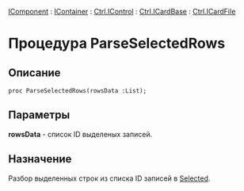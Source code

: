 ﻿---
Link: .Ctrl.ICardFile.@ParseSelectedRows
---

[IComponent](topic:Com.Custom.ComClasses.IComponent.Default) :
[IContainer](topic:Com.Custom.ComClasses.IContainer.Default) :
[Ctrl.IControl](topic:Com.Custom.ComClasses.Ctrl.IControl.Default) :
[Ctrl.ICardBase](topic:Com.Custom.ComClasses.Ctrl.ICardBase.Default) :
[Ctrl.ICardFile](Default)

# Процедура ParseSelectedRows

## Описание

    proc ParseSelectedRows(rowsData :List);

## Параметры

**rowsData** - список ID выделеных записей.

## Назначение

Разбор выделенных строк из списка ID записей в [Selected](topic:.Custom.ComClasses.Ctrl.ICardBase.Selected).